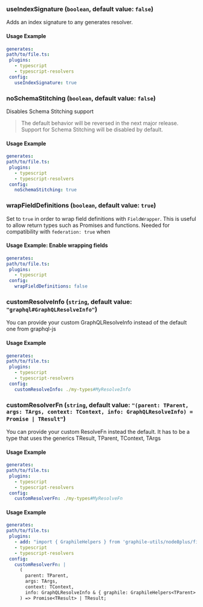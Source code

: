 
### useIndexSignature (`boolean`, default value: `false`)

Adds an index signature to any generates resolver.


#### Usage Example

```yml
generates:
path/to/file.ts:
 plugins:
   - typescript
   - typescript-resolvers
 config:
   useIndexSignature: true
```

### noSchemaStitching (`boolean`, default value: `false`)

Disables Schema Stitching support

> The default behavior will be reversed in the next major release. Support for Schema Stitching will be disabled by default.

#### Usage Example

```yml
generates:
path/to/file.ts:
 plugins:
   - typescript
   - typescript-resolvers
 config:
   noSchemaStitching: true
```

### wrapFieldDefinitions (`boolean`, default value: `true`)

Set to `true` in order to wrap field definitions with `FieldWrapper`. This is useful to allow return types such as Promises and functions. Needed for compatibility with `federation: true` when


#### Usage Example: Enable wrapping fields

```yml
generates:
path/to/file.ts:
 plugins:
   - typescript
 config:
   wrapFieldDefinitions: false
```

### customResolveInfo (`string`, default value: `"graphql#GraphQLResolveInfo"`)

You can provide your custom GraphQLResolveInfo instead of the default one from graphql-js


#### Usage Example

```yml
generates:
path/to/file.ts:
 plugins:
   - typescript
   - typescript-resolvers
 config:
   customResolveInfo: ./my-types#MyResolveInfo
```

### customResolverFn (`string`, default value: `"(parent: TParent, args: TArgs, context: TContext, info: GraphQLResolveInfo) = Promise | TResult"`)

You can provide your custom ResolveFn instead the default. It has to be a type that uses the generics TResult, TParent, TContext, TArgs


#### Usage Example

```yml
generates:
path/to/file.ts:
 plugins:
   - typescript
   - typescript-resolvers
 config:
   customResolverFn: ./my-types#MyResolveFn
```

#### Usage Example

```yml
generates:
path/to/file.ts:
 plugins:
   - add: "import { GraphileHelpers } from 'graphile-utils/node8plus/fieldHelpers';"
   - typescript
   - typescript-resolvers
 config:
   customResolverFn: |
     (
       parent: TParent,
       args: TArgs,
       context: TContext,
       info: GraphQLResolveInfo & { graphile: GraphileHelpers<TParent> }
     ) => Promise<TResult> | TResult;
```